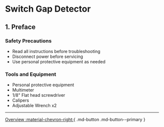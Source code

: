 # Switch Gap Detector
## 1. Preface

### Safety Precautions
* Read all instructions before troubleshooting
* Disconnect power before servicing
* Use personal protective equipment as needed


### Tools and Equipment
* Personal protective equipment
* Multimeter
* 1/8" Flat head screwdriver
* Calipers
* Adjustable Wrench x2 

---

[Overview :material-chevron-right:](switchgap_overview.md){ .md-button .md-button--primary } 
